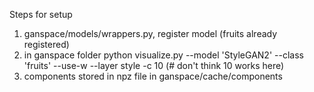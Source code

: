 Steps for setup
1. ganspace/models/wrappers.py, register model (fruits already registered)
2. in ganspace folder
    python visualize.py --model 'StyleGAN2' --class 'fruits' --use-w --layer style -c 10 (# don't think 10 works here)
3. components stored in npz file in ganspace/cache/components

